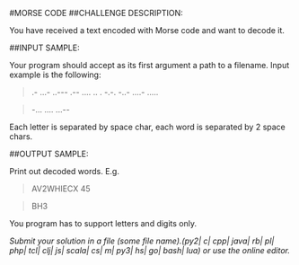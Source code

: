 #MORSE CODE
##CHALLENGE DESCRIPTION:

You have received a text encoded with Morse code and want to decode it.

##INPUT SAMPLE:

Your program should accept as its first argument a path to a filename. Input example is the following:

>.- ...- ..--- .-- .... .. . -.-. -..-  ....- .....

>-... .... ...--

Each letter is separated by space char, each word is separated by 2 space chars.

##OUTPUT SAMPLE:

Print out decoded words. E.g.

>AV2WHIECX 45

>BH3

You program has to support letters and digits only.

*Submit your solution in a file (some file name).(py2| c| cpp| java| rb| pl| php| tcl| clj| js| scala| cs| m| py3| hs| go| bash| lua) or use the online editor.*